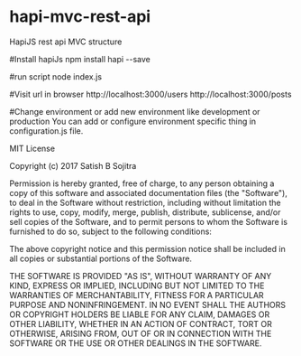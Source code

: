 # hapi-mvc-rest-api
HapiJS rest api MVC structure

#Install hapiJs
npm install hapi --save

#run script
node index.js


#Visit url in browser
http://localhost:3000/users
http://localhost:3000/posts

#Change environment or add new environment like development or production
You can add or configure environment specific thing in configuration.js file. 

MIT License

Copyright (c) 2017 Satish B Sojitra

Permission is hereby granted, free of charge, to any person obtaining a copy
of this software and associated documentation files (the "Software"), to deal
in the Software without restriction, including without limitation the rights
to use, copy, modify, merge, publish, distribute, sublicense, and/or sell
copies of the Software, and to permit persons to whom the Software is
furnished to do so, subject to the following conditions:

The above copyright notice and this permission notice shall be included in all
copies or substantial portions of the Software.

THE SOFTWARE IS PROVIDED "AS IS", WITHOUT WARRANTY OF ANY KIND, EXPRESS OR
IMPLIED, INCLUDING BUT NOT LIMITED TO THE WARRANTIES OF MERCHANTABILITY,
FITNESS FOR A PARTICULAR PURPOSE AND NONINFRINGEMENT. IN NO EVENT SHALL THE
AUTHORS OR COPYRIGHT HOLDERS BE LIABLE FOR ANY CLAIM, DAMAGES OR OTHER
LIABILITY, WHETHER IN AN ACTION OF CONTRACT, TORT OR OTHERWISE, ARISING FROM,
OUT OF OR IN CONNECTION WITH THE SOFTWARE OR THE USE OR OTHER DEALINGS IN THE
SOFTWARE.
